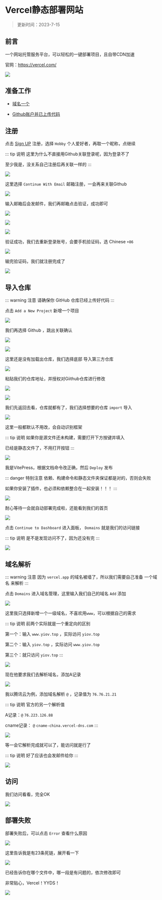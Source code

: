# Vercel静态部署网站


> 更新时间：2023-7-15


## 前言

一个网站托管服务平台，可以轻松的一键部署项目，且自带CDN加速

官网：https://vercel.com/

![](/vercel/vercel-01.png)




## 准备工作

* [域名一个](./domain.md)

* [Github账户并已上传代码](./github.md)




## 注册

点击 [Sign UP](https://vercel.com/signup) 注册，选择 `Hobby` 个人爱好者，再取一个昵称，点继续

::: tip 说明
这里为什么不直接用Github关联登录呢，因为登录不了

至少我是，没关系自己注册后再关联一样的
:::

![](/vercel/vercel-02.png)


这里选择 `Continue With Email` 邮箱注册，一会再来关联Github

![](/vercel/vercel-03.png)


输入邮箱后会发邮件，我们再邮箱点击验证，成功即可

![](/vercel/vercel-04.png)

![](/vercel/vercel-05.png)

![](/vercel/vercel-06.png)

验证成功，我们去重新登录账号，会要手机验证码，选 Chinese `+86`

![](/vercel/vercel-07.png)


输完验证码，我们就注册完成了

![](/vercel/vercel-08.png)


## 导入仓库

::: warning 注意
请确保你 GitHub 仓库已经上传好代码
:::

点击 `Add a New Project` 新增一个项目

![](/vercel/vercel-09.png)


我们再选择 Github ，跳出关联确认

![](/vercel/vercel-10.png)

![](/vercel/vercel-11.png)

这里还是没有加载出仓库，我们选择底部 导入第三方仓库

![](/vercel/vercel-12.png)


粘贴我们的仓库地址，并授权对Giithub仓库进行修改

![](/vercel/vercel-13.png)

![](/vercel/vercel-14.png)


我们先返回去看，仓库就都有了，我们选择想要的仓库 `import` 导入

![](/vercel/vercel-15.png)

这里一般都默认不用改，会自动识别框架

::: tip 说明
如果你是源文件还未构建，需要打开下方按键并填入

已经是静态文件了，不用打开按钮
:::

![](/vercel/vercel-16.png)


我是VitePress，根据文档命令改正确，然后 `Deploy` 发布

::: danger 特别注意
依赖、构建命令和静态文件夹保证都是对的，否则会失败

如果你安装了插件，也必须和依赖整合在一起安装！！！
:::

![](/vercel/vercel-17.png)



耐心等待一会就自动部署完成啦，还能看到我们的首页


![](/vercel/vercel-18.png)


点击 `Continue to Dashboard` 进入面板， `Domains` 就是我们的访问链接

::: tip 说明
是不是发现访问不了，因为还没有完
:::

![](/vercel/vercel-19.png)



## 域名解析

::: warning 注意
因为 `vercel.app` 的域名被墙了，所以我们需要自己准备 一个域名 来解析
:::

点击  `Domains` 进入域名管理，这里输入我们自己的域名 `Add` 添加

![](/vercel/vercel-20.png)

这里我只选择新增一个一级域名，不喜欢用`www`，可以根据自己的需求

::: tip 说明
前两个实际就是一个重定向的区别

第一个：输入 `www.yiov.top` ，实际访问 `yiov.top`

第二个：输入 `yiov.top` ，实际访问 `www.yiov.top`

第三个：就只访问 `yiov.top`
:::

![](/vercel/vercel-21.png)

现在他要求我们去解析域名，添加A记录

![](/vercel/vercel-22.png)

我以腾讯云为例，添加域名解析 `@` ，记录值为 `76.76.21.21`

::: tip 说明
官方的另一个解析值

A记录：`@` `76.223.126.88`

cname记录： `@` `cname-china.vercel-dns.com`
:::

![](/vercel/vercel-23.png)

等一会它解析完成就可以了，能访问就是行了

::: tip 说明
好了应该也会发邮件给你
:::

![](/vercel/vercel-24.png)




## 访问


我们访问看看，完全OK


![](/vercel/vercel-25.png)




## 部署失败

部署失败后，可以点击 `Error` 查看什么原因

![](/vercel/vercel-26.png)

这里告诉我是有23条死链，展开看一下

![](/vercel/vercel-27.png)

已经告诉你在哪个文件中，哪一段是有问题的，依次修改即可

非常贴心，Vercel！YYDS！

![](/vercel/vercel-28.png)






